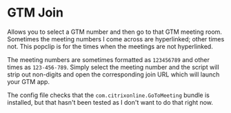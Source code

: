 # GTM Join

Allows you to select a GTM number and then go to that GTM meeting room. Sometimes the meeting numbers I come across are hyperlinked; other times not. This popclip is for the times when the meetings are not hyperlinked.

The meeting numbers are sometimes formatted as `123456789` and other times as `123-456-789`. Simply select the meeting number and the script will strip out non-digits and open the corresponding join URL which will launch your GTM app.

The config file checks that the `com.citrixonline.GoToMeeting` bundle is installed, but that hasn't been tested as I don't want to do that right now.